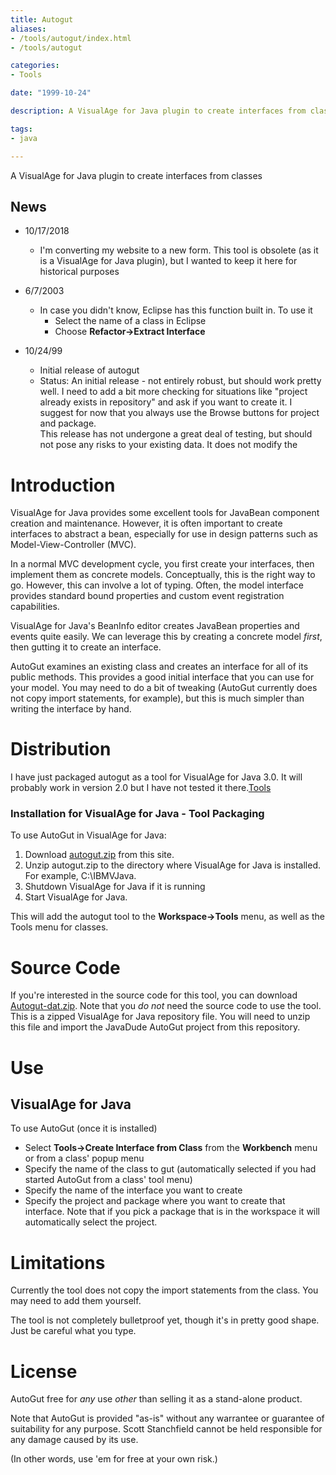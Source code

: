 ```yaml
---
title: Autogut
aliases:
- /tools/autogut/index.html
- /tools/autogut

categories:
- Tools

date: "1999-10-24"

description: A VisualAge for Java plugin to create interfaces from classes

tags:
- java

---
```


A VisualAge for Java plugin to create interfaces from classes

<!--more-->

## News

*	10/17/2018
	* I'm converting my website to a new form. This tool is obsolete (as it is a VisualAge for Java plugin), but I wanted to keep it here for historical purposes

*   6/7/2003
    *   In case you didn't know, Eclipse has this function built in. To use it
        *   Select the name of a class in Eclipse
        *   Choose **Refactor->Extract Interface**

*   10/24/99
    *   Initial release of autogut
    *   Status: An initial release - not entirely robust, but should work pretty well. I need to add a bit more checking for situations like "project already exists in repository" and ask if you want to create it. I suggest for now that you always use the Browse buttons for project and package.  
        This release has not undergone a great deal of testing, but should not pose any risks to your existing data. It does not modify the 

# Introduction

VisualAge for Java provides some excellent tools for JavaBean component creation and maintenance. However, it is often important to create interfaces to abstract a bean, especially for use in design patterns such as Model-View-Controller (MVC).

In a normal MVC development cycle, you first create your interfaces, then implement them as concrete models. Conceptually, this is the right way to go. However, this can involve a lot of typing. Often, the model interface provides standard bound properties and custom event registration capabilities.

VisualAge for Java's BeanInfo editor creates JavaBean properties and events quite easily. We can leverage this by creating a concrete model _first_, then gutting it to create an interface.

AutoGut examines an existing class and creates an interface for all of its public methods. This provides a good initial interface that you can use for your model. You may need to do a bit of tweaking (AutoGut currently does not copy import statements, for example), but this is much simpler than writing the interface by hand.

# Distribution

I have just packaged autogut as a tool for VisualAge for Java 3.0. It will probably work in version 2.0 but I have not tested it there.[Tools](../index.html)

### Installation for VisualAge for Java - Tool Packaging

To use AutoGut in VisualAge for Java:

1.  Download [autogut.zip](autogut.zip) from this site.
2.  Unzip autogut.zip to the directory where VisualAge for Java is installed.  For example, C:\\IBMVJava.
3.  Shutdown VisualAge for Java if it is running
4.  Start VisualAge for Java.

This will add the autogut tool to the **Workspace->Tools** menu, as well as the Tools menu for classes.

# Source Code

If you're interested in the source code for this tool, you can download [Autogut-dat.zip](Autogut-dat.zip). Note that you _do not_ need the source code to use the tool. This is a zipped VisualAge for Java repository file. You will need to unzip this file and import the JavaDude AutoGut project from this repository.

# Use

## VisualAge for Java

To use AutoGut (once it is installed)

*   Select **Tools->Create Interface from Class** from the **Workbench** menu or from a class' popup menu
*   Specify the name of the class to gut (automatically selected if you had started AutoGut from a class' tool menu)
*   Specify the name of the interface you want to create
*   Specify the project and package where you want to create that interface. Note that if you pick a package that is in the workspace it will automatically select the project.

# Limitations

Currently the tool does not copy the import statements from the class. You may need to add them yourself.

The tool is not completely bulletproof yet, though it's in pretty good shape. Just be careful what you type.

# License

AutoGut free for _any_ use _other_ than selling it as a stand-alone product.

Note that AutoGut is provided "as-is" without any warrantee or guarantee of suitability for any purpose. Scott Stanchfield cannot be held responsible for any damage caused by its use.

(In other words, use 'em for free at your own risk.)
